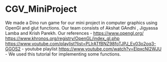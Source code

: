 # CGV_MiniProject
We made a Dino run game for our mini project in computer graphics using OpenGl and glut functions.
Our team consists of Akshat GAndhi , Jigyassa Lamba and Krish Parekh.
Our references - 
https://www.opengl.org/
https://www.khronos.org/registry/OpenGL/index_gl.php
https://www.youtube.com/playlist?list=PLlrATfBNZ98foTJPJ_Ev03o2oq3-GGOS2 - youtube playlist
https://www.youtube.com/watch?v=EIpxcNl2WJU - We used this tutorial for implementing some functions.
